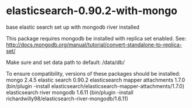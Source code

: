 elasticsearch-0.90.2-with-mongo
===============================

base elastic search set up with mongodb river installed

This package requires mongodb be installed with replica set enabled. See: http://docs.mongodb.org/manual/tutorial/convert-standalone-to-replica-set/

Make sure and set data path to default: /data/db/

To ensure compatibility, versions of these packages should be installed:
mongo 2.4.5
elastic search 0.90.2
elasticsearch mapper attachments 1.7.0 (bin/plugin -install elasticsearch/elasticsearch-mapper-attachments/1.7.0)
elasticsearch river mongodb 1.6.11 (bin/plugin -install richardwilly98/elasticsearch-river-mongodb/1.6.11)
